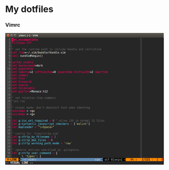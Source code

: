 My dotfiles
============

### Vimrc
![Vimrc](https://github.com/lucmir/dotfiles/blob/master/vimrc.png)
